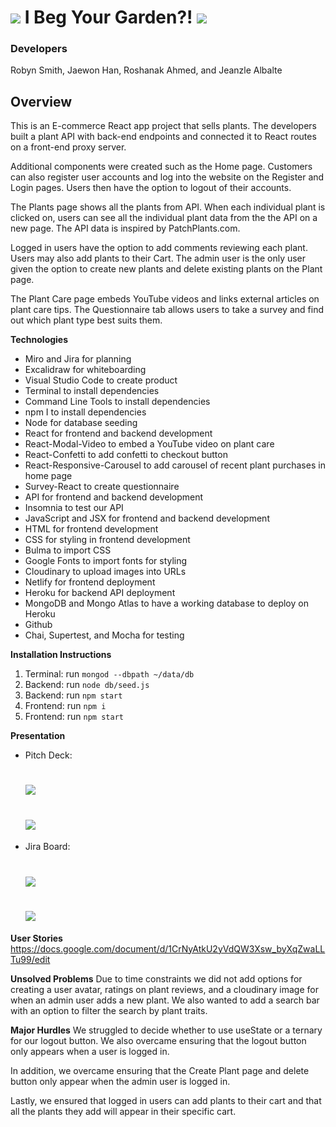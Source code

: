 # ![](https://ga-dash.s3.amazonaws.com/production/assets/logo-9f88ae6c9c3871690e33280fcf557f33.png) I Beg Your Garden?! ![](src/images/ReadMe.jpeg)
### Developers
Robyn Smith, Jaewon Han, Roshanak Ahmed, and Jeanzle Albalte

## Overview
This is an E-commerce React app project that sells plants. The developers built a plant API with back-end endpoints and connected it to React routes on a front-end proxy server. 

Additional components were created such as the Home page. Customers can also register user accounts and log into the website on the Register and Login pages. Users then have the option to logout of their accounts.

The Plants page shows all the plants from API. When each individual plant is clicked on, users can see all the individual plant data from the the API on a new page. The API data is inspired by PatchPlants.com.

Logged in users have the option to add comments reviewing each plant. Users may also add plants to their Cart. The admin user is the only user given the option to create new plants and delete existing plants on the Plant page.

The Plant Care page embeds YouTube videos and links external articles on plant care tips. The Questionnaire tab allows users to take a survey and find out which plant type best suits them.


**Technologies**
- Miro and Jira for planning
- Excalidraw for whiteboarding
- Visual Studio Code to create product
- Terminal to install dependencies
- Command Line Tools to install dependencies
- npm I to install dependencies
- Node for database seeding
- React for frontend and backend development
- React-Modal-Video to embed a YouTube video on plant care
- React-Confetti to add confetti to checkout button
- React-Responsive-Carousel to add carousel of recent plant purchases  in home page
- Survey-React to create questionnaire
- API for frontend and backend development
- Insomnia to test our API
- JavaScript and JSX for frontend and backend development
- HTML for frontend development
- CSS for styling in frontend development
-  Bulma to import CSS
- Google Fonts to import fonts for styling
- Cloudinary to upload images into URLs
- Netlify for frontend deployment
- Heroku for backend API deployment
- MongoDB and Mongo Atlas to have a working database to deploy on Heroku
- Github
- Chai, Supertest, and Mocha for testing

**Installation Instructions**
  1. Terminal: run `mongod --dbpath ~/data/db`
  2. Backend: run `node db/seed.js`
  3. Backend: run `npm start`
  4. Frontend: run `npm i`
  5. Frontend: run `npm start`


 **Presentation** 
  - Pitch Deck:
      # ![](src/images/miro-planning.jpeg)
      # ![](src/images/whiteboard.jpeg)
- Jira Board:
    # ![](src/images/jira-sprint-1.jpeg)
    # ![](src/images/jira-sprint-2-and-stretch-goals.jpeg)
**User Stories** 
      https://docs.google.com/document/d/1CrNyAtkU2yVdQW3Xsw_byXqZwaLLTu99/edit 


 **Unsolved Problems**
Due to time constraints we did not add options for creating a user avatar, ratings on plant reviews, and a cloudinary image for when an admin user adds a new plant. We also wanted to add a search bar with an option to filter the search by plant traits.
 
 **Major Hurdles**
We struggled to decide whether to use useState or a ternary for our logout button. We also overcame ensuring that the logout button only appears when a user is logged in.

In addition, we overcame ensuring that the Create Plant page and delete button only appear when the admin user is logged in.

Lastly, we ensured that logged in users can add plants to their cart and that all the plants they add will appear in their specific cart.